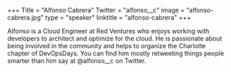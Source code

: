 +++
Title = "Alfonso Cabrera"
Twitter = "alfonso__c"
image = "alfonso-cabrera.jpg"
type = "speaker"
linktitle = "alfonso-cabrera"
+++

Alfonso is a Cloud Engineer at Red Ventures who enjoys working with developers to architect and optimize for the cloud. He is passionate about being involved in the community and helps to organize the Charlotte chapter of DevOpsDays. You can find him mostly retweeting things people smarter than him say at @alfonso__c on Twitter.

